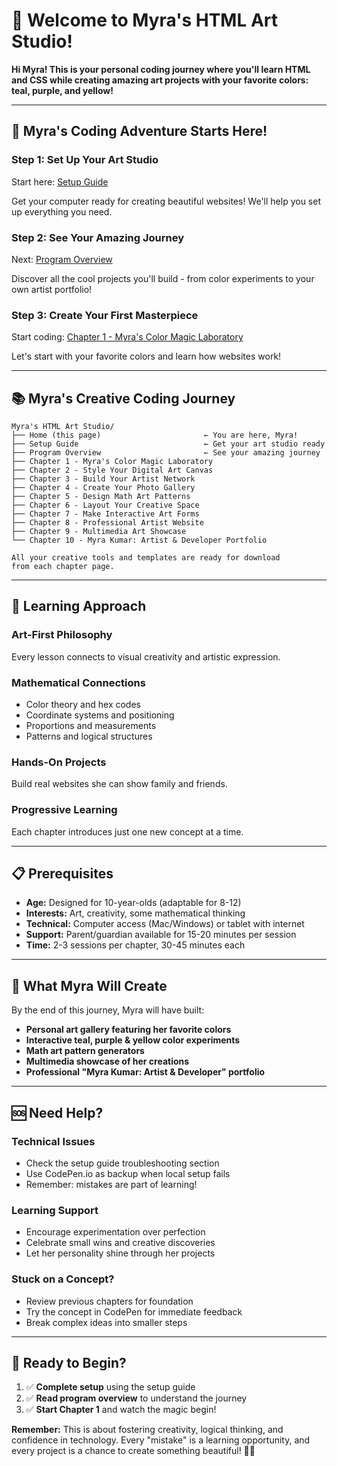 # 🎨 Welcome to Myra's HTML Art Studio!

**Hi Myra! This is your personal coding journey where you'll learn HTML and CSS while creating amazing art projects with your favorite colors: teal, purple, and yellow!**

---

## 🚀 Myra's Coding Adventure Starts Here!

### **Step 1: Set Up Your Art Studio**
Start here: [Setup Guide](setup-guide.md)

Get your computer ready for creating beautiful websites! We'll help you set up everything you need.

### **Step 2: See Your Amazing Journey**
Next: [Program Overview](program-overview.md)

Discover all the cool projects you'll build - from color experiments to your own artist portfolio!

### **Step 3: Create Your First Masterpiece**
Start coding: [Chapter 1 - Myra's Color Magic Laboratory](chapters/chapter1/exercises.md)

Let's start with your favorite colors and learn how websites work!

---

## 📚 Myra's Creative Coding Journey

```
Myra's HTML Art Studio/
├── Home (this page)                       ← You are here, Myra!
├── Setup Guide                            ← Get your art studio ready
├── Program Overview                       ← See your amazing journey
├── Chapter 1 - Myra's Color Magic Laboratory
├── Chapter 2 - Style Your Digital Art Canvas
├── Chapter 3 - Build Your Artist Network
├── Chapter 4 - Create Your Photo Gallery
├── Chapter 5 - Design Math Art Patterns
├── Chapter 6 - Layout Your Creative Space
├── Chapter 7 - Make Interactive Art Forms
├── Chapter 8 - Professional Artist Website
├── Chapter 9 - Multimedia Art Showcase
└── Chapter 10 - Myra Kumar: Artist & Developer Portfolio

All your creative tools and templates are ready for download
from each chapter page.
```

---

## 🎯 Learning Approach

### **Art-First Philosophy**
Every lesson connects to visual creativity and artistic expression.

### **Mathematical Connections**
- Color theory and hex codes
- Coordinate systems and positioning  
- Proportions and measurements
- Patterns and logical structures

### **Hands-On Projects**
Build real websites she can show family and friends.

### **Progressive Learning**
Each chapter introduces just one new concept at a time.

---

## 📋 Prerequisites

- **Age:** Designed for 10-year-olds (adaptable for 8-12)
- **Interests:** Art, creativity, some mathematical thinking
- **Technical:** Computer access (Mac/Windows) or tablet with internet
- **Support:** Parent/guardian available for 15-20 minutes per session
- **Time:** 2-3 sessions per chapter, 30-45 minutes each

---

## 🌟 What Myra Will Create

By the end of this journey, Myra will have built:

- **Personal art gallery featuring her favorite colors**
- **Interactive teal, purple & yellow color experiments**
- **Math art pattern generators**
- **Multimedia showcase of her creations**
- **Professional "Myra Kumar: Artist & Developer" portfolio**

---

## 🆘 Need Help?

### **Technical Issues**
- Check the setup guide troubleshooting section
- Use CodePen.io as backup when local setup fails
- Remember: mistakes are part of learning!

### **Learning Support**
- Encourage experimentation over perfection
- Celebrate small wins and creative discoveries
- Let her personality shine through her projects

### **Stuck on a Concept?**
- Review previous chapters for foundation
- Try the concept in CodePen for immediate feedback
- Break complex ideas into smaller steps

---

## 🎉 Ready to Begin?

1. ✅ **Complete setup** using the setup guide
2. ✅ **Read program overview** to understand the journey  
3. ✅ **Start Chapter 1** and watch the magic begin!

**Remember:** This is about fostering creativity, logical thinking, and confidence in technology. Every "mistake" is a learning opportunity, and every project is a chance to create something beautiful! 🚀✨
